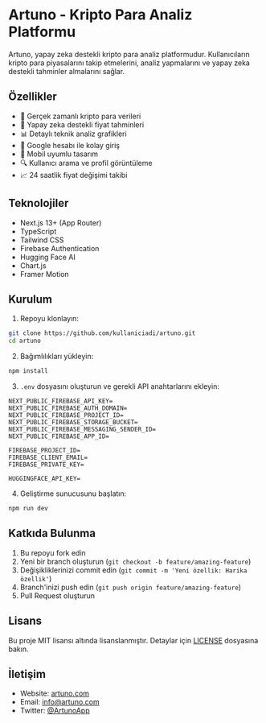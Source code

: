 # Artuno - Kripto Para Analiz Platformu

Artuno, yapay zeka destekli kripto para analiz platformudur. Kullanıcıların kripto para piyasalarını takip etmelerini, analiz yapmalarını ve yapay zeka destekli tahminler almalarını sağlar.

## Özellikler

- 🚀 Gerçek zamanlı kripto para verileri
- 🤖 Yapay zeka destekli fiyat tahminleri
- 📊 Detaylı teknik analiz grafikleri
- 👥 Google hesabı ile kolay giriş
- 📱 Mobil uyumlu tasarım
- 🔍 Kullanıcı arama ve profil görüntüleme
- 📈 24 saatlik fiyat değişimi takibi

## Teknolojiler

- Next.js 13+ (App Router)
- TypeScript
- Tailwind CSS
- Firebase Authentication
- Hugging Face AI
- Chart.js
- Framer Motion

## Kurulum

1. Repoyu klonlayın:
```bash
git clone https://github.com/kullaniciadi/artuno.git
cd artuno
```

2. Bağımlılıkları yükleyin:
```bash
npm install
```

3. `.env` dosyasını oluşturun ve gerekli API anahtarlarını ekleyin:
```env
NEXT_PUBLIC_FIREBASE_API_KEY=
NEXT_PUBLIC_FIREBASE_AUTH_DOMAIN=
NEXT_PUBLIC_FIREBASE_PROJECT_ID=
NEXT_PUBLIC_FIREBASE_STORAGE_BUCKET=
NEXT_PUBLIC_FIREBASE_MESSAGING_SENDER_ID=
NEXT_PUBLIC_FIREBASE_APP_ID=

FIREBASE_PROJECT_ID=
FIREBASE_CLIENT_EMAIL=
FIREBASE_PRIVATE_KEY=

HUGGINGFACE_API_KEY=
```

4. Geliştirme sunucusunu başlatın:
```bash
npm run dev
```

## Katkıda Bulunma

1. Bu repoyu fork edin
2. Yeni bir branch oluşturun (`git checkout -b feature/amazing-feature`)
3. Değişikliklerinizi commit edin (`git commit -m 'Yeni özellik: Harika özellik'`)
4. Branch'inizi push edin (`git push origin feature/amazing-feature`)
5. Pull Request oluşturun

## Lisans

Bu proje MIT lisansı altında lisanslanmıştır. Detaylar için [LICENSE](LICENSE) dosyasına bakın.

## İletişim

- Website: [artuno.com](https://artuno.com)
- Email: info@artuno.com
- Twitter: [@ArtunoApp](https://twitter.com/ArtunoApp)
